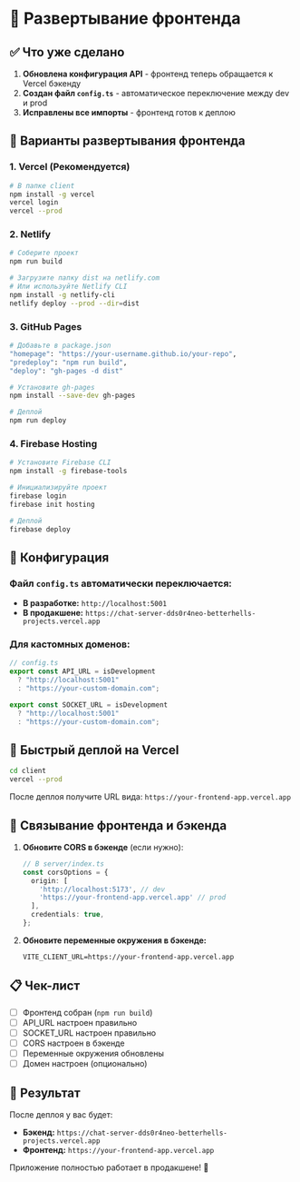 # 🚀 Развертывание фронтенда

## ✅ Что уже сделано

1. **Обновлена конфигурация API** - фронтенд теперь обращается к Vercel бэкенду
2. **Создан файл `config.ts`** - автоматическое переключение между dev и prod
3. **Исправлены все импорты** - фронтенд готов к деплою

## 🎯 Варианты развертывания фронтенда

### 1. **Vercel** (Рекомендуется)
```bash
# В папке client
npm install -g vercel
vercel login
vercel --prod
```

### 2. **Netlify**
```bash
# Соберите проект
npm run build

# Загрузите папку dist на netlify.com
# Или используйте Netlify CLI
npm install -g netlify-cli
netlify deploy --prod --dir=dist
```

### 3. **GitHub Pages**
```bash
# Добавьте в package.json
"homepage": "https://your-username.github.io/your-repo",
"predeploy": "npm run build",
"deploy": "gh-pages -d dist"

# Установите gh-pages
npm install --save-dev gh-pages

# Деплой
npm run deploy
```

### 4. **Firebase Hosting**
```bash
# Установите Firebase CLI
npm install -g firebase-tools

# Инициализируйте проект
firebase login
firebase init hosting

# Деплой
firebase deploy
```

## 🔧 Конфигурация

### Файл `config.ts` автоматически переключается:
- **В разработке:** `http://localhost:5001`
- **В продакшене:** `https://chat-server-dds0r4neo-betterhells-projects.vercel.app`

### Для кастомных доменов:
```typescript
// config.ts
export const API_URL = isDevelopment 
  ? "http://localhost:5001" 
  : "https://your-custom-domain.com";

export const SOCKET_URL = isDevelopment 
  ? "http://localhost:5001" 
  : "https://your-custom-domain.com";
```

## 🚀 Быстрый деплой на Vercel

```bash
cd client
vercel --prod
```

После деплоя получите URL вида:
`https://your-frontend-app.vercel.app`

## 🔗 Связывание фронтенда и бэкенда

1. **Обновите CORS в бэкенде** (если нужно):
   ```typescript
   // В server/index.ts
   const corsOptions = {
     origin: [
       'http://localhost:5173', // dev
       'https://your-frontend-app.vercel.app' // prod
     ],
     credentials: true,
   };
   ```

2. **Обновите переменные окружения в бэкенде:**
   ```
   VITE_CLIENT_URL=https://your-frontend-app.vercel.app
   ```

## 📋 Чек-лист

- [ ] Фронтенд собран (`npm run build`)
- [ ] API_URL настроен правильно
- [ ] SOCKET_URL настроен правильно
- [ ] CORS настроен в бэкенде
- [ ] Переменные окружения обновлены
- [ ] Домен настроен (опционально)

## 🎉 Результат

После деплоя у вас будет:
- **Бэкенд:** `https://chat-server-dds0r4neo-betterhells-projects.vercel.app`
- **Фронтенд:** `https://your-frontend-app.vercel.app`

Приложение полностью работает в продакшене! 🚀 